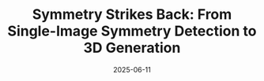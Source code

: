 ---
title: "Symmetry Strikes Back: From Single-Image Symmetry Detection to 3D Generation"
authors:
- Xiang Li, Zixuan Huang, Anh Thai, James M Rehg
date: "2025-06-11"
doi: ""

# Schedule page publish date (NOT publication's date).
# publishDate: "2017-01-01T00:00:00Z"

# Publication type.
# Legend: 0 = Uncategorized; 1 = Conference paper; 2 = Journal article;
# 3 = Preprint / Working Paper; 4 = Report; 5 = Book; 6 = Book section;
# 7 = Thesis; 8 = Patent
publication_types: ["1"]

# Venue
venue: "CVPR 2025 (Highlight)"

tags:
- publication

links:
# - name: Custom Link
url_project: https://ryanxli.github.io/reflect3d/
url_pdf: https://arxiv.org/pdf/2411.17763
# url_poster:
# url_dataset:
# url_poster: '#'
# url_slides: ''
# url_source: '#'

# Featured image
# To use, add an image named `featured.jpg/png` to your page's folder.
---